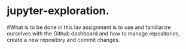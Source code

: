 # jupyter-exploration.
#What is to be done in this lav assignment is to use and familiarize 
ourselves with the Github dashboard and how to manage repositories, create 
a new repository and commit changes.
